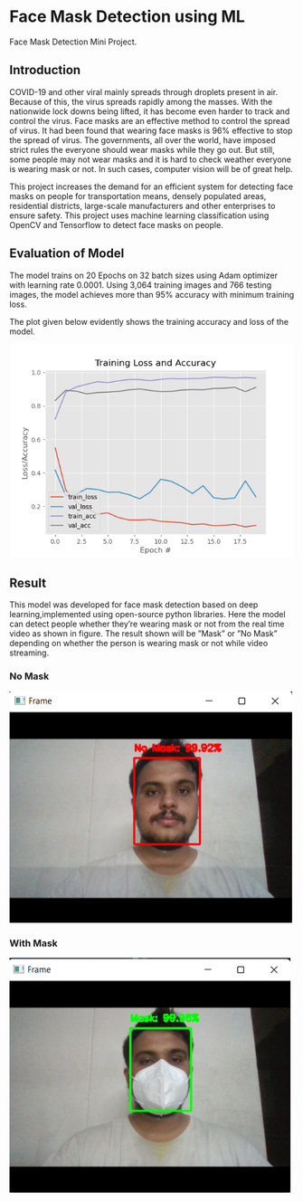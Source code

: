 # Face Mask Detection using ML

Face Mask Detection Mini Project.

## Introduction

COVID-19 and other viral mainly spreads through droplets present in air. Because of this, the virus spreads rapidly among the masses. With the nationwide lock downs being lifted, it has become even harder to track and control the virus. Face masks are an effective method to control the spread of virus. It had been found that wearing face masks is 96% effective to stop the spread of virus. The governments, all over the world, have imposed strict rules the everyone should wear masks while they go out. But still, some people may not wear masks and it is hard to check weather everyone is wearing mask or not. In such cases, computer vision will be of great help.

This project increases the demand for an efficient system for detecting face masks on
people for transportation means, densely populated areas, residential districts, large-scale
manufacturers and other enterprises to ensure safety. This project uses machine learning
classification using OpenCV and Tensorflow to detect face masks on people.

## Evaluation of Model

The model trains on 20 Epochs on 32 batch sizes using Adam optimizer with learning rate 0.0001. Using 3,064 training images and 766 testing images, the model achieves more than 95% accuracy with minimum training loss.

The plot given below evidently shows the training accuracy and loss of the model.

![image](plot.png)


## Result

This model was developed for face mask detection based on deep learning,implemented using open-source python libraries. Here the model can detect people whether they’re wearing mask or not from the real time video as shown in figure. The result shown will be ”Mask” or ”No Mask” depending on whether the person is wearing mask or not while video streaming. 

### No Mask

![image](without_mask.png)

### With Mask

![image](with_mask.png)



